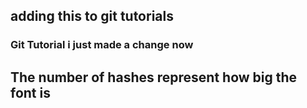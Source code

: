 ## adding this to git tutorials
### Git Tutorial i just made a change now
## The number of hashes represent how big the font is 